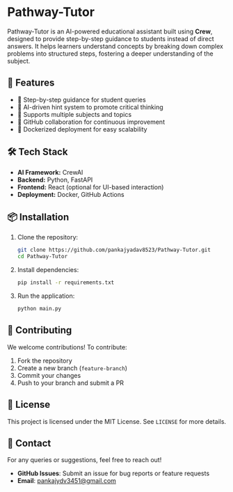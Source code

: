 # Pathway-Tutor

Pathway-Tutor is an AI-powered educational assistant built using **Crew**, designed to provide step-by-step guidance to students instead of direct answers. It helps learners understand concepts by breaking down complex problems into structured steps, fostering a deeper understanding of the subject.

## 🚀 Features

- 🔹 Step-by-step guidance for student queries
- 🔹 AI-driven hint system to promote critical thinking
- 🔹 Supports multiple subjects and topics
- 🔹 GitHub collaboration for continuous improvement
- 🔹 Dockerized deployment for easy scalability

## 🛠️ Tech Stack

- **AI Framework:** CrewAI
- **Backend:** Python, FastAPI
- **Frontend:** React (optional for UI-based interaction)
- **Deployment:** Docker, GitHub Actions

## 📦 Installation

1. Clone the repository:
   ```bash
   git clone https://github.com/pankajyadav8523/Pathway-Tutor.git
   cd Pathway-Tutor
   ```

2. Install dependencies:
   ```bash
   pip install -r requirements.txt
   ```

3. Run the application:
   ```bash
   python main.py
   ```

## 🤝 Contributing

We welcome contributions! To contribute:
1. Fork the repository
2. Create a new branch (`feature-branch`)
3. Commit your changes
4. Push to your branch and submit a PR

## 📜 License

This project is licensed under the MIT License. See `LICENSE` for more details.

## 📧 Contact

For any queries or suggestions, feel free to reach out!
- **GitHub Issues**: Submit an issue for bug reports or feature requests
- **Email**: pankajydv3451@gmail.com
